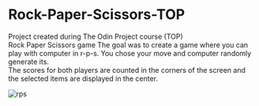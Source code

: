 # Rock-Paper-Scissors-TOP  
Project created during The Odin Project course (TOP)  
Rock Paper Scissors game
The goal was to create a game where you can play with computer in r-p-s. You chose your move and computer randomly generate its.  
The scores for both players are counted in the corners of the screen and the selected items are displayed in the center.  
  
![rps](https://github.com/AnnaNowak96/Rock-Paper-Scissors-TOP/assets/151517110/4e879ca3-5935-4b6f-bdda-e73be44e2726)
